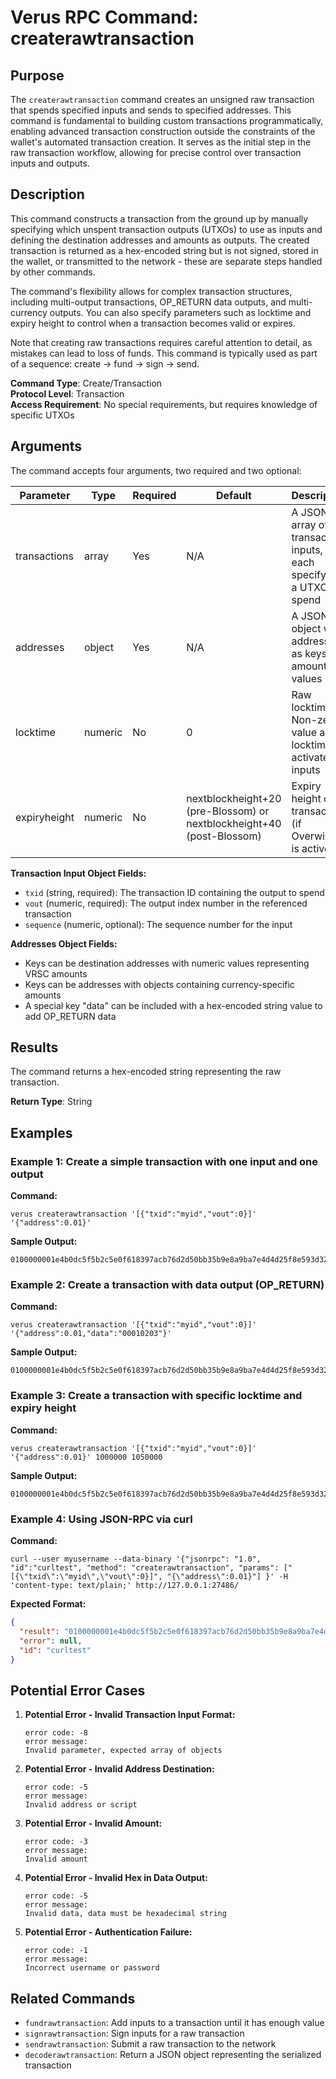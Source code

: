 # Verus RPC Command: createrawtransaction

## Purpose
The `createrawtransaction` command creates an unsigned raw transaction that spends specified inputs and sends to specified addresses. This command is fundamental to building custom transactions programmatically, enabling advanced transaction construction outside the constraints of the wallet's automated transaction creation. It serves as the initial step in the raw transaction workflow, allowing for precise control over transaction inputs and outputs.

## Description
This command constructs a transaction from the ground up by manually specifying which unspent transaction outputs (UTXOs) to use as inputs and defining the destination addresses and amounts as outputs. The created transaction is returned as a hex-encoded string but is not signed, stored in the wallet, or transmitted to the network - these are separate steps handled by other commands.

The command's flexibility allows for complex transaction structures, including multi-output transactions, OP_RETURN data outputs, and multi-currency outputs. You can also specify parameters such as locktime and expiry height to control when a transaction becomes valid or expires.

Note that creating raw transactions requires careful attention to detail, as mistakes can lead to loss of funds. This command is typically used as part of a sequence: create → fund → sign → send.

**Command Type**: Create/Transaction  
**Protocol Level**: Transaction  
**Access Requirement**: No special requirements, but requires knowledge of specific UTXOs

## Arguments
The command accepts four arguments, two required and two optional:

| Parameter | Type | Required | Default | Description |
|-----------|------|----------|---------|-------------|
| transactions | array | Yes | N/A | A JSON array of transaction inputs, each specifying a UTXO to spend |
| addresses | object | Yes | N/A | A JSON object with addresses as keys and amounts as values |
| locktime | numeric | No | 0 | Raw locktime. Non-zero value also locktime-activates inputs |
| expiryheight | numeric | No | nextblockheight+20 (pre-Blossom) or nextblockheight+40 (post-Blossom) | Expiry height of transaction (if Overwinter is active) |

**Transaction Input Object Fields:**
- `txid` (string, required): The transaction ID containing the output to spend
- `vout` (numeric, required): The output index number in the referenced transaction
- `sequence` (numeric, optional): The sequence number for the input

**Addresses Object Fields:**
- Keys can be destination addresses with numeric values representing VRSC amounts
- Keys can be addresses with objects containing currency-specific amounts
- A special key "data" can be included with a hex-encoded string value to add OP_RETURN data

## Results
The command returns a hex-encoded string representing the raw transaction.

**Return Type**: String

## Examples

### Example 1: Create a simple transaction with one input and one output

**Command:**
```
verus createrawtransaction '[{"txid":"myid","vout":0}]' '{"address":0.01}'
```

**Sample Output:**
```
0100000001e4b0dc5f5b2c5e0f618397acb76d2d50bb35b9e8a9ba7e4d4d25f8e593d3217520000000000ffffffff0240420f0000000000232103ac7a9dbcbea7d48a6ffd97f882e9629f3749688be9e274d78c452a3ad3ff76caac0000000000000000266a24aa21a9ede2f61c3f71d1defd3fa999dfa36953755c690689799962b48bebd836974e8cf900000000
```

### Example 2: Create a transaction with data output (OP_RETURN)

**Command:**
```
verus createrawtransaction '[{"txid":"myid","vout":0}]' '{"address":0.01,"data":"00010203"}'
```

**Sample Output:**
```
0100000001e4b0dc5f5b2c5e0f618397acb76d2d50bb35b9e8a9ba7e4d4d25f8e593d3217520000000000ffffffff0240420f0000000000232103ac7a9dbcbea7d48a6ffd97f882e9629f3749688be9e274d78c452a3ad3ff76caac00000000000000000806a04000102030000000000
```

### Example 3: Create a transaction with specific locktime and expiry height

**Command:**
```
verus createrawtransaction '[{"txid":"myid","vout":0}]' '{"address":0.01}' 1000000 1050000
```

**Sample Output:**
```
0100000001e4b0dc5f5b2c5e0f618397acb76d2d50bb35b9e8a9ba7e4d4d25f8e593d3217520000000000ffffffff0240420f0000000000232103ac7a9dbcbea7d48a6ffd97f882e9629f3749688be9e274d78c452a3ad3ff76caac0000000000000000266a24aa21a9ede2f61c3f71d1defd3fa999dfa36953755c690689799962b48bebd836974e8cf900000040420f90100000
```

### Example 4: Using JSON-RPC via curl

**Command:**
```
curl --user myusername --data-binary '{"jsonrpc": "1.0", "id":"curltest", "method": "createrawtransaction", "params": ["[{\"txid\":\"myid\",\"vout\":0}]", "{\"address\":0.01}"] }' -H 'content-type: text/plain;' http://127.0.0.1:27486/
```

**Expected Format:**
```json
{
  "result": "0100000001e4b0dc5f5b2c5e0f618397acb76d2d50bb35b9e8a9ba7e4d4d25f8e593d3217520000000000ffffffff0240420f0000000000232103ac7a9dbcbea7d48a6ffd97f882e9629f3749688be9e274d78c452a3ad3ff76caac0000000000000000266a24aa21a9ede2f61c3f71d1defd3fa999dfa36953755c690689799962b48bebd836974e8cf900000000",
  "error": null,
  "id": "curltest"
}
```

## Potential Error Cases

1. **Potential Error - Invalid Transaction Input Format:**
   ```
   error code: -8
   error message:
   Invalid parameter, expected array of objects
   ```

2. **Potential Error - Invalid Address Destination:**
   ```
   error code: -5
   error message:
   Invalid address or script
   ```

3. **Potential Error - Invalid Amount:**
   ```
   error code: -3
   error message:
   Invalid amount
   ```

4. **Potential Error - Invalid Hex in Data Output:**
   ```
   error code: -5
   error message:
   Invalid data, data must be hexadecimal string
   ```

5. **Potential Error - Authentication Failure:**
   ```
   error code: -1
   error message:
   Incorrect username or password
   ```

## Related Commands
- `fundrawtransaction`: Add inputs to a transaction until it has enough value
- `signrawtransaction`: Sign inputs for a raw transaction
- `sendrawtransaction`: Submit a raw transaction to the network
- `decoderawtransaction`: Return a JSON object representing the serialized transaction
